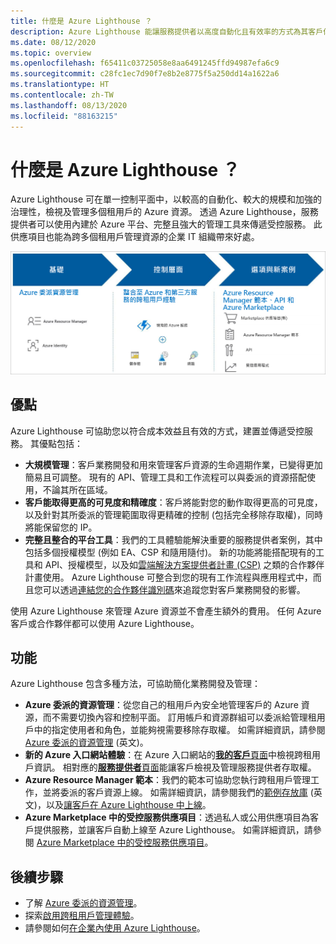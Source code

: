 ```yaml
---
title: 什麼是 Azure Lighthouse ？
description: Azure Lighthouse 能讓服務提供者以高度自動化且有效率的方式為其客戶傳遞受控服務。
ms.date: 08/12/2020
ms.topic: overview
ms.openlocfilehash: f65411c03725058e8aa6491245ffd94987efa6c9
ms.sourcegitcommit: c28fc1ec7d90f7e8b2e8775f5a250dd14a1622a6
ms.translationtype: HT
ms.contentlocale: zh-TW
ms.lasthandoff: 08/13/2020
ms.locfileid: "88163215"
---
```

# <a name="what-is-azure-lighthouse"></a>什麼是 Azure Lighthouse ？

Azure Lighthouse 可在單一控制平面中，以較高的自動化、較大的規模和加強的治理性，檢視及管理多個租用戶的 Azure 資源。 透過 Azure Lighthouse，服務提供者可以使用內建於 Azure 平台、完整且強大的管理工具來傳遞受控服務。 此供應項目也能為跨多個租用戶管理資源的企業 IT 組織帶來好處。

![Azure Lighthouse 的概觀圖表](media/azure-lighthouse-overview.jpg)

## <a name="benefits"></a>優點

Azure Lighthouse 可協助您以符合成本效益且有效的方式，建置並傳遞受控服務。 其優點包括：

- **大規模管理**：客戶業務開發和用來管理客戶資源的生命週期作業，已變得更加簡易且可調整。 現有的 API、管理工具和工作流程可以與委派的資源搭配使用，不論其所在區域。
- **客戶能取得更高的可見度和精確度**：客戶將能對您的動作取得更高的可見度，以及針對其所委派的管理範圍取得更精確的控制 (包括完全移除存取權)，同時將能保留您的 IP。
- **完整且整合的平台工具**：我們的工具體驗能解決重要的服務提供者案例，其中包括多個授權模型 (例如 EA、CSP 和隨用隨付)。 新的功能將能搭配現有的工具和 API、授權模型，以及如[雲端解決方案提供者計畫 (CSP)](/partner-center/csp-overview) 之類的合作夥伴計畫使用。 Azure Lighthouse 可整合到您的現有工作流程與應用程式中，而且您可以透過[連結您的合作夥伴識別碼](../cost-management-billing/manage/link-partner-id.md)來追蹤您對客戶業務開發的影響。

使用 Azure Lighthouse 來管理 Azure 資源並不會產生額外的費用。 任何 Azure 客戶或合作夥伴都可以使用 Azure Lighthouse。

## <a name="capabilities"></a>功能

Azure Lighthouse 包含多種方法，可協助簡化業務開發及管理：

- **Azure 委派的資源管理**：從您自己的租用戶內安全地管理客戶的 Azure 資源，而不需要切換內容和控制平面。 訂用帳戶和資源群組可以委派給管理租用戶中的指定使用者和角色，並能夠視需要移除存取權。 如需詳細資訊，請參閱 [Azure 委派的資源管理](concepts/azure-delegated-resource-management.md) \(英文\)。
- **新的 Azure 入口網站體驗**：在 Azure 入口網站的[**我的客戶**頁面](./how-to/view-manage-customers.md)中檢視跨租用戶資訊。 相對應的[**服務提供者**頁面](how-to/view-manage-service-providers.md)能讓客戶檢視及管理服務提供者存取權。
- **Azure Resource Manager 範本**：我們的範本可協助您執行跨租用戶管理工作，並將委派的客戶資源上線。 如需詳細資訊，請參閱我們的[範例存放庫](https://github.com/Azure/Azure-Lighthouse-samples/tree/master/templates) \(英文\)，以及[讓客戶在 Azure Lighthouse 中上線](how-to/onboard-customer.md)。
- **Azure Marketplace 中的受控服務供應項目**：透過私人或公用供應項目為客戶提供服務，並讓客戶自動上線至 Azure Lighthouse。 如需詳細資訊，請參閱 [Azure Marketplace 中的受控服務供應項目](concepts/managed-services-offers.md)。

## <a name="next-steps"></a>後續步驟

- 了解 [Azure 委派的資源管理](concepts/azure-delegated-resource-management.md)。
- 探索[啟用跨租用戶管理體驗](concepts/cross-tenant-management-experience.md)。
- 請參閱如何[在企業內使用 Azure Lighthouse](concepts/enterprise.md)。
